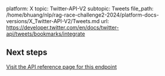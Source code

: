 platform: X
topic: Twitter-API-V2
subtopic: Tweets
file_path: /home/bhuang/nlp/rag-race-challenge2-2024/platform-docs-versions/X_Twitter-API-V2/Tweets.md
url: https://developer.twitter.com/en/docs/twitter-api/tweets/bookmarks/integrate

## Next steps

[Visit the API reference page for this endpoint](https://developer.twitter.com/en/docs/twitter-api/tweets/retweets/api-reference "Visit the API reference page for this endpoint")